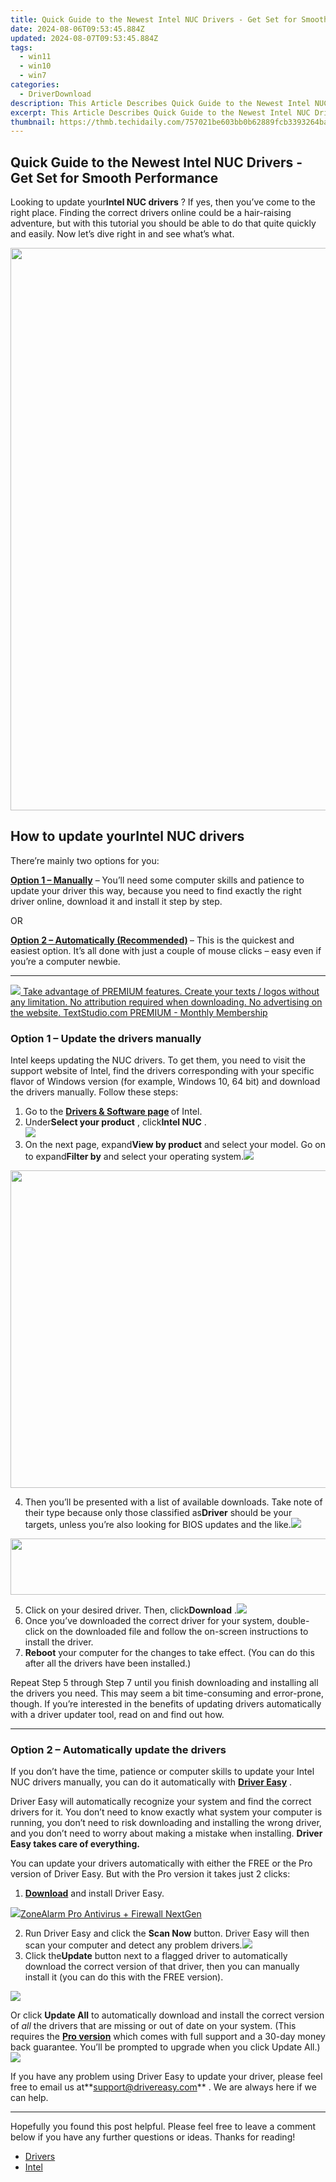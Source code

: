 ```yaml
---
title: Quick Guide to the Newest Intel NUC Drivers - Get Set for Smooth Performance
date: 2024-08-06T09:53:45.884Z
updated: 2024-08-07T09:53:45.884Z
tags:
  - win11
  - win10
  - win7
categories:
  - DriverDownload
description: This Article Describes Quick Guide to the Newest Intel NUC Drivers - Get Set for Smooth Performance
excerpt: This Article Describes Quick Guide to the Newest Intel NUC Drivers - Get Set for Smooth Performance
thumbnail: https://thmb.techidaily.com/757021be603bb0b62889fcb3393264ba25afdf3ad53016173b55a4a0650b3071.jpg
---
```


## Quick Guide to the Newest Intel NUC Drivers - Get Set for Smooth Performance

Looking to update your**Intel NUC drivers** ? If yes, then you’ve come to the right place. Finding the correct drivers online could be a hair-raising adventure, but with this tutorial you should be able to do that quite quickly and easily. Now let’s dive right in and see what’s what.

<!-- affiliate ads begin -->
<a href="https://ursime.pxf.io/c/5597632/2048963/16384" target="_top" id="2048963"><img src="//a.impactradius-go.com/display-ad/16384-2048963" border="0" alt="" width="1200" height="900"/></a><img height="0" width="0" src="https://imp.pxf.io/i/5597632/2048963/16384" style="position:absolute;visibility:hidden;" border="0" />
<!-- affiliate ads end -->
## How to update your**Intel NUC** drivers

There’re mainly two options for you:

**[Option 1 – Manually](https://tools.techidaily.com/drivereasy/download/)**  – You’ll need some computer skills and patience to update your driver this way, because you need to find exactly the right driver online, download it and install it step by step.  

 OR  

**[Option 2 – Automatically (Recommended)](https://www.drivereasy.com/knowledge/update-intel-nuc-drivers-quickly-easily/#option2) [](https://tools.techidaily.com/drivereasy/download/)**  – This is the quickest and easiest option. It’s all done with just a couple of mouse clicks – easy even if you’re a computer newbie.

---

<!-- affiliate ads begin -->
<a href="https://secure.textstudio.com/order/checkout.php?PRODS=35633281&QTY=1&AFFILIATE=108875&CART=1"> <img src="https://secure.avangate.com/images/merchant/d6eb8222c9718486bdabce8b897380f7/products/2_premium-icon.png" border="0"> Take advantage of PREMIUM features. 
Create your texts / logos without any limitation. 
No attribution required when downloading. 
No advertising on the website. 
 TextStudio.com  PREMIUM - Monthly Membership</a>
<!-- affiliate ads end -->
### Option 1 – Update the drivers manually

 Intel keeps updating the NUC drivers. To get them, you need to visit the support website of Intel, find the drivers corresponding with your specific flavor of Windows version (for example, Windows 10, 64 bit) and download the drivers manually. Follow these steps:

1. Go to the **[Drivers & Software page](https://downloadcenter.intel.com/) [](https://www.asus.com/us/Motherboards/ROG-MAXIMUS-X-HERO/HelpDesk%5FDownload/)**  of Intel.
2. Under**Select your product** , click**Intel NUC** .  
![](https://images.drivereasy.com/wp-content/uploads/2020/01/2020-01-21_17-44-31.jpg)
3. On the next page, expand**View by product** and select your model. Go on to expand**Filter by** and select your operating system.![](https://images.drivereasy.com/wp-content/uploads/2020/01/2020-01-21_17-49-40.jpg)
<!-- affiliate ads begin -->
<a href="https://coinrule.sjv.io/c/5597632/1958379/18409" target="_top" id="1958379"><img src="//a.impactradius-go.com/display-ad/18409-1958379" border="0" alt="" width="856" height="508"/></a><img height="0" width="0" src="https://imp.pxf.io/i/5597632/1958379/18409" style="position:absolute;visibility:hidden;" border="0" />
<!-- affiliate ads end -->
4. Then you’ll be presented with a list of available downloads. Take note of their type because only those classified as**Driver** should be your targets, unless you’re also looking for BIOS updates and the like.![](https://images.drivereasy.com/wp-content/uploads/2020/01/2020-01-21_18-10-18.jpg)
<!-- affiliate ads begin -->
<a href="https://laganoo.pxf.io/c/5597632/1657399/16446" target="_top" id="1657399"><img src="//a.impactradius-go.com/display-ad/16446-1657399" border="0" alt="" width="728" height="90"/></a><img height="0" width="0" src="https://imp.pxf.io/i/5597632/1657399/16446" style="position:absolute;visibility:hidden;" border="0" />
<!-- affiliate ads end -->
5. Click on your desired driver. Then, click**Download** .![](https://images.drivereasy.com/wp-content/uploads/2020/01/2020-01-21_18-17-34.jpg)
6. Once you’ve downloaded the correct driver for your system, double-click on the downloaded file and follow the on-screen instructions to install the driver.
7. **Reboot** your computer for the changes to take effect. (You can do this after all the drivers have been installed.)

 Repeat Step 5 through Step 7 until you finish downloading and installing all the drivers you need. This may seem a bit time-consuming and error-prone, though. If you’re interested in the benefits of updating drivers automatically with a driver updater tool, read on and find out how.

---

### Option 2 – Automatically update the drivers

 If you don’t have the time, patience or computer skills to update your Intel NUC drivers manually, you can do it automatically with **[Driver Easy](https://tools.techidaily.com/drivereasy/download/)**  .

 Driver Easy will automatically recognize your system and find the correct drivers for it. You don’t need to know exactly what system your computer is running, you don’t need to risk downloading and installing the wrong driver, and you don’t need to worry about making a mistake when installing. **Driver Easy takes care of everything.**

 You can update your drivers automatically with either the FREE or the Pro version of Driver Easy. But with the Pro version it takes just 2 clicks:

1. **[Download](https://tools.techidaily.com/drivereasy/download/)**  and install Driver Easy.
<!-- affiliate ads begin -->
<a href="https://estore.zonealarm.com/order/checkout.php?PRODS=38658749&QTY=1&AFFILIATE=108875&CART=1"><img src="https://sc1.checkpoint.com/sc1/za/images/boxes/pa_500.png" border="0">ZoneAlarm Pro Antivirus + Firewall NextGen</a>
<!-- affiliate ads end -->
2. Run Driver Easy and click the **Scan Now** button. Driver Easy will then scan your computer and detect any problem drivers.![](https://images.drivereasy.com/wp-content/uploads/2020/01/2020-01-21_18-23-33.jpg)
3. Click the**Update**  button next to a flagged driver to automatically download the correct version of that driver, then you can manually install it (you can do this with the FREE version).  
<!-- affiliate ads begin -->
<a href="https://store.nero.com/order/checkout.php?PRODS=42296740&QTY=1&AFFILIATE=108875&CART=1"><img src="https://www.nero.com/nero-com-wAssets/img/banners/2023/biu/Nero_BackItUp_Screen_2.webp" border="0"></a>
<!-- affiliate ads end -->
 Or click **Update All** to automatically download and install the correct version of _all_ the drivers that are missing or out of date on your system. (This requires the **[Pro version](https://tools.techidaily.com/drivereasy/download/)**  which comes with full support and a 30-day money back guarantee. You’ll be prompted to upgrade when you click Update All.)![](https://images.drivereasy.com/wp-content/uploads/2020/01/2020-01-21_18-23-28.jpg)

 If you have any problem using Driver Easy to update your driver, please feel free to email us at**<support@drivereasy.com>** . We are always here if we can help.

---

 Hopefully you found this post helpful. Please feel free to leave a comment below if you have any further questions or ideas. Thanks for reading!

* [Drivers](https://tools.techidaily.com/drivereasy/download/)
* [Intel](https://tools.techidaily.com/drivereasy/download/)

<ins class="adsbygoogle"
     style="display:block"
     data-ad-format="autorelaxed"
     data-ad-client="ca-pub-7571918770474297"
     data-ad-slot="1223367746"></ins>



<ins class="adsbygoogle"
     style="display:block"
     data-ad-client="ca-pub-7571918770474297"
     data-ad-slot="8358498916"
     data-ad-format="auto"
     data-full-width-responsive="true"></ins>
